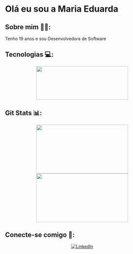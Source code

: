 # Olá eu sou a Maria Eduarda
## Sobre mim 👩🏾:
<p>Tenho 19 anos e sou Desenvolvedora de Software</p>

## Tecnologias 💻:
<div align=center >
 <img height="110rem" width="300rem" src="https://skillicons.dev/icons?i=html,css,js,&perline=3" />
 </div>

 ## Git Stats 📊:
 <div align= center>
  <img height="160rem" width="300rem" src="https://github-readme-stats.vercel.app/api/top-langs/?username=MariaEduardaSoSi&layout=compact&langs_count=6&theme=jolly"/>
  <img height="160rem" width="300rem" src="https://github-readme-stats.vercel.app/api?username=MariaEduardaSoSi&layout=compact&langs_count=6&theme=jolly"/>
  </div>

## Conecte-se comigo 🦄:
<div align=center>

[![LinkedIn](https://img.shields.io/badge/-LinkedIn-291b3e?style=for-the-badge&logo=linkedin&logoColor=dd58c1)](https://www.linkedin.com/in/SEUUSERNAME/)

</div>


